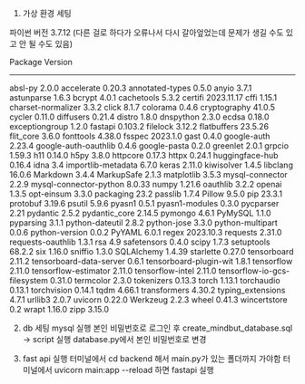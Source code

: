 1. 가상 환경 세팅

파이썬 버전 3.7.12 (다른 걸로 하다가 오류나서 다시 갈아엎었는데 문제가 생길 수도 있고 안 될 수도 있음)

Package                      Version
---------------------------- ----------
absl-py                      2.0.0
accelerate                   0.20.3
annotated-types              0.5.0
anyio                        3.7.1
astunparse                   1.6.3
bcrypt                       4.0.1
cachetools                   5.3.2
certifi                      2023.11.17
cffi                         1.15.1
charset-normalizer           3.3.2
click                        8.1.7
colorama                     0.4.6
cryptography                 41.0.5
cycler                       0.11.0
diffusers                    0.21.4
distro                       1.8.0
dnspython                    2.3.0
ecdsa                        0.18.0
exceptiongroup               1.2.0
fastapi                      0.103.2
filelock                     3.12.2
flatbuffers                  23.5.26
flit_core                    3.6.0
fonttools                    4.38.0
fsspec                       2023.1.0
gast                         0.4.0
google-auth                  2.23.4
google-auth-oauthlib         0.4.6
google-pasta                 0.2.0
greenlet                     2.0.1
grpcio                       1.59.3
h11                          0.14.0
h5py                         3.8.0
httpcore                     0.17.3
httpx                        0.24.1
huggingface-hub              0.16.4
idna                         3.4
importlib-metadata           6.7.0
keras                        2.11.0
kiwisolver                   1.4.5
libclang                     16.0.6
Markdown                     3.4.4
MarkupSafe                   2.1.3
matplotlib                   3.5.3
mysql-connector              2.2.9
mysql-connector-python       8.0.33
numpy                        1.21.6
oauthlib                     3.2.2
openai                       1.3.5
opt-einsum                   3.3.0
packaging                    23.2
passlib                      1.7.4
Pillow                       9.5.0
pip                          23.3.1
protobuf                     3.19.6
psutil                       5.9.6
pyasn1                       0.5.1
pyasn1-modules               0.3.0
pycparser                    2.21
pydantic                     2.5.2
pydantic_core                2.14.5
pymongo                      4.6.1
PyMySQL                      1.1.0
pyparsing                    3.1.1
python-dateutil              2.8.2
python-jose                  3.3.0
python-multipart             0.0.6
python-version               0.0.2
PyYAML                       6.0.1
regex                        2023.10.3
requests                     2.31.0
requests-oauthlib            1.3.1
rsa                          4.9
safetensors                  0.4.0
scipy                        1.7.3
setuptools                   68.2.2
six                          1.16.0
sniffio                      1.3.0
SQLAlchemy                   1.4.39
starlette                    0.27.0
tensorboard                  2.11.2
tensorboard-data-server      0.6.1
tensorboard-plugin-wit       1.8.1
tensorflow                   2.11.0
tensorflow-estimator         2.11.0
tensorflow-intel             2.11.0
tensorflow-io-gcs-filesystem 0.31.0
termcolor                    2.3.0
tokenizers                   0.13.3
torch                        1.13.1
torchaudio                   0.13.1
torchvision                  0.14.1
tqdm                         4.66.1
transformers                 4.30.2
typing_extensions            4.7.1
urllib3                      2.0.7
uvicorn                      0.22.0
Werkzeug                     2.2.3
wheel                        0.41.3
wincertstore                 0.2
wrapt                        1.16.0
zipp                         3.15.0

2. db 세팅
mysql 실행
본인 비밀번호로 로그인 후
create_mindbut_database.sql -> script 실행
database.py에서 본인 비밀번호로 변경

3. fast api 실행
터미널에서 cd backend 해서 main.py가 있는 폴더까지 가야함
터미널에서 uvicorn main:app --reload 하면 fastapi 실행